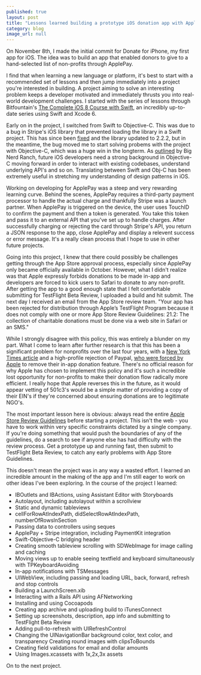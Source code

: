 ```yaml
---
published: true
layout: post
title: "Lessons learned building a prototype iOS donation app with ApplePay"
category: blog
image_url: null
---
```


On November 8th, I made the initial commit for Donate for iPhone, my first app for iOS. The idea was to build an app that enabled donors to give to a hand-selected list of non-profits through ApplePay.

I find that when learning a new language or platform, it's best to start with a recommended set of lessons and then jump immediately into a project you're interested in building. A project aiming to solve an interesting problem keeps a developer motivated and immediately thrusts you into real-world development challenges. I started with the series of lessons through Bitfountain's [The Complete iOS 8 Course with Swift](http://bitfountain.io/course/complete-ios8/), an incredibly up-to-date series using Swift and Xcode 6.

Early on in the project, I switched from Swift to Objective-C. This was due to a bug in Stripe's iOS library that prevented loading the library in a Swift project. This has since been [fixed](http://stackoverflow.com/a/26952273/4233556) and the library updated to 2.2.2, but in the meantime, the bug moved me to start solving probems with the project with Objective-C, which was a huge win in the longterm. As [outlined](http://www.bignerdranch.com/blog/ios-developers-need-to-know-objective-c/) by Big Nerd Ranch, future iOS developers need a strong background in Objective-C moving forward in order to interact with existing codebases, understand underlying API's and so on. Translating between Swift and Obj-C has been extremely useful in stretching my understanding of design patterns in iOS.

Working on developing for ApplePay was a steep and very rewarding learning curve. Behind the scenes, ApplePay requires a third-party payment processor to handle the actual charge and thankfully Stripe was a launch partner. When ApplePay is triggered on the device, the user uses TouchID to confirm the payment and then a token is generated. You take this token and pass it to an external API that you've set up to handle charges. After successfully charging or rejecting the card through Stripe's API, you return a JSON response to the app, close ApplePay and display a relevent success or error message. It's a really clean process that I hope to use in other future projects.

Going into this project, I knew that there could possibly be challenges getting through the App Store approval process, especially since ApplePay only became officially available in October. However, what I didn't realize was that Apple expressly forbids donations to be made in-app and developers are forced to kick users to Safari to donate to any non-profit. After getting the app to a good enough state that I felt comfortable submitting for TestFlight Beta Review, I uploaded a build and hit submit. The next day I received an email from the App Store review team. "Your app has been rejected for distribution through Apple’s TestFlight Program because it does not comply with one or more App Store Review Guidelines: 21.2: The collection of charitable donations must be done via a web site in Safari or an SMS."

While I strongly disagree with this policy, this was entirely a blunder on my part. What I come to learn after further research is that this has been a significant problem for nonprofits over the last four years, with a [New York Times article](http://www.nytimes.com/2010/12/09/technology/09charity.html) and a high-profile rejection of Paypal, [who were forced by Apple](http://gizmodo.com/5703765/why-does-apple-make-being-a-charitable-app-so-hard) to remove their in-app donation feature. There's no official reason for why Apple has chosen to implement this policy and it's such a incredible lost opportunity for non-profits to make their donation flow radically more efficient. I really hope that Apple reverses this in the future, as it would appear vetting of 501c3's would be a simple matter of providing a copy of their EIN's if they're concerned about ensuring donations are to legitimate NGO's.

The most important lesson here is obvious: always read the entire [Apple Store Review Guidelines](https://developer.apple.com/app-store/review/guidelines/) before starting a project. This isn't the web - you have to work within very specific constraints dictated by a single company. If you're doing something that would push the boundaries of any of the guidelines, do a search to see if anyone else has had difficulty with the review process. Get a prototype up and running fast, then submit to TestFlight Beta Review, to catch any early problems with App Store Guidelines.

This doesn't mean the project was in any way a wasted effort. I learned an incredible amount in the making of the app and I'm still eager to work on other ideas I've been exploring. In the course of the project I learned:

- IBOutlets and IBActions, using Assistant Editor with Storyboards
- Autolayout, including autolayout within a scrollview
- Static and dynamic tableviews
- cellForRowAtIndexPath, didSelectRowAtIndexPath, numberOfRowsInSection
- Passing data to controllers using seques
- ApplePay + Stripe integration, including PaymentKit integration
- Swift-Objective-C bridging header
- Creating smooth tableview scrolling with SDWebImage for image calling and caching
- Moving views up to enable seeing textfield and keyboard simultaneously with TPKeyboardAvoiding
- In-app notifications with TSMessages
- UIWebView, including passing and loading URL, back, forward, refresh and stop controls
- Building a LaunchScreen.xib
- Interacting with a Rails API using AFNetworking
- Installing and using Cocoapods
- Creating app archive and uploading build to iTunesConnect
- Setting up screenshots, description, app info and submitting to TestFlight Beta Review
- Adding pull-to-refresh with UIRefreshControl
- Changing the UINavigationBar background color, text color, and transparency
Creating round images with clipsToBounds
- Creating field validations for email and dollar amounts
- Using Images.xcassets with 1x,2x,3x assets

On to the next project.